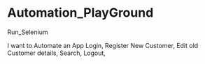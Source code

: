 # Automation_PlayGround
Run_Selenium


I want to Automate an App 
Login,
Register New Customer,
Edit old Customer details,
Search,
Logout, 

